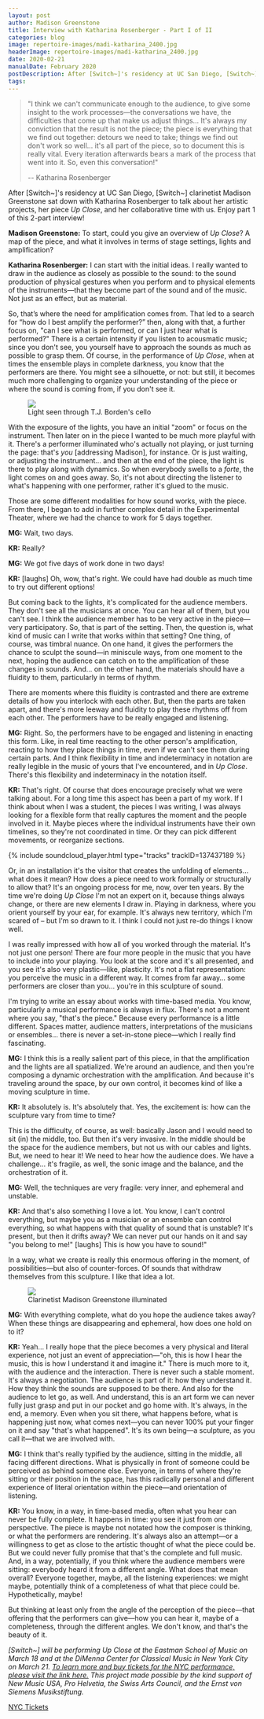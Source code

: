 ```yaml
---
layout: post
author: Madison Greenstone
title: Interview with Katharina Rosenberger - Part I of II
categories: blog
image: repertoire-images/madi-katharina_2400.jpg
headerImage: repertoire-images/madi-katharina_2400.jpg
date: 2020-02-21
manualDate: February 2020
postDescription: After [Switch~]'s residency at UC San Diego, [Switch~] clarinetist Madison Greenstone sat down with Katharina Rosenberger to talk about her artistic projects, her piece <em>Up Close</em>, and her collaborative time with us. Enjoy part 1 of this 2-part interview!
tags:
---
```


> "I think we can't communicate enough to the audience, to give some insight to the work processes—the conversations we have, the difficulties that come up that make us adjust things... It's always my conviction that the result is not the piece; the piece is everything that we find out together: detours we need to take; things we find out don't work so well… it's all part of the piece, so to document this is really vital. Every iteration afterwards bears a mark of the process that went into it. So, even this conversation!"
>
> -- Katharina Rosenberger

After [Switch~]'s residency at UC San Diego, [Switch~] clarinetist Madison Greenstone sat down with Katharina Rosenberger to talk about her artistic projects, her piece *Up Close*, and her collaborative time with us. Enjoy part 1 of this 2-part interview!

**Madison Greenstone:** To start, could you give an overview of *Up Close*? A map of the piece, and what it involves in terms of stage settings, lights and amplification?

**Katharina Rosenberger:** I can start with the initial ideas. I really wanted to draw in the audience as closely as possible to the sound: to the sound production of physical gestures when you perform and to physical elements of the instruments—that they become part of the sound and of the music. Not just as an effect, but as material.

So, that’s where the need for amplification comes from. That led to a search for “how do I best amplify the performer?” then, along with that, a further focus on, "can I see what is performed, or can I just hear what is performed?"  There is a certain intensity if you listen to acousmatic music; since you don't see, you yourself have to approach the sounds as much as possible to grasp them. Of course, in the performance of *Up Close*, when at times the ensemble plays in complete darkness, you know that the performers are there. You might see a silhouette, or not: but still, it becomes much more challenging to organize your understanding of the piece or where the sound is coming from, if you don't see it.

<div class="col-sm-6 mx-auto">
  <figure class="figure">
    <img src="{{ site.images }}/repertoire-images/cello-light_2400.jpg" class="figure-img img-fluid">
    <figcaption class="figure-caption text-center">Light seen through T.J. Borden's cello</figcaption>
  </figure>
</div>

With the exposure of the lights, you have an initial "zoom" or focus on the instrument. Then later on in the piece I wanted to be much more playful with it. There's a performer illuminated who's actually not playing, or just turning the page: that's *you* [addressing Madison], for instance. Or is just waiting, or adjusting the instrument... and then at the end of the piece, the light is there to play along with dynamics. So when everybody swells to a *forte*, the light comes on and goes away. So, it's not about directing the listener to what's happening with one performer, rather it's glued to the music.

Those are some different modalities for how sound works, with the piece. From there, I began to add in further complex detail in the Experimental Theater, where we had the chance to work for 5 days together.

**MG:** Wait, two days.

**KR:** Really?

**MG:** We got five days of work done in two days!

**KR:** [laughs] Oh, wow, that's right. We could have had double as much time to try out different options!

But coming back to the lights, it's complicated for the audience members.  They don't see all the musicians at once. You can hear all of them, but you can't see. I think the audience member has to be very active in the piece—very participatory. So, that is part of the setting. Then, the question is, what kind of music can I write that works within that setting? One thing, of course, was timbral nuance. On one hand, it gives the performers the chance to sculpt the sound—in miniscule ways, from one moment to the next, hoping the audience can catch on to the amplification of these changes in sounds. And… on the other hand, the materials should have a fluidity to them, particularly in terms of rhythm.

There are moments where this fluidity is contrasted and there are extreme details of how you interlock with each other. But, then the parts are taken apart, and there's more leeway and fluidity to play these rhythms off from each other.  The performers have to be really engaged and listening.

**MG:** Right. So, the performers have to be engaged and listening in enacting this form. Like, in real time reacting to the other person's amplification, reacting to how they place things in time, even if we can't see them during certain parts. And I think flexibility in time and indeterminacy in notation are really legible in the music of yours that I've encountered, and in *Up Close*. There's this flexibility and indeterminacy in the notation itself.

**KR:** That's right. Of course that does encourage precisely what we were talking about. For a long time this aspect has been a part of my work. If I think about when I was a student, the pieces I was writing, I was always looking for a flexible form that really captures the moment and the people involved in it. Maybe pieces where the individual instruments have their own timelines, so they're not coordinated in time. Or they can pick different movements, or reorganize sections.

{% include soundcloud_player.html type="tracks" trackID=137437189 %}

Or, in an installation it's the visitor that creates the unfolding of elements… what does it mean? How does a piece need to work formally or structurally to allow that? It's an ongoing process for me, now, over ten years. By the time we're doing *Up Close* I'm not an expert on it, because things always change, or there are new elements I draw in. Playing in darkness, where you orient yourself by your ear, for example. It's always new territory, which I'm scared of ­– but I'm so drawn to it. I think I could not just re-do things I know well.

I was really impressed with how all of you worked through the material. It's not just one person! There are four more people in the music that you have to include into your playing. You look at the score and it's all presented, and you see it's also very plastic—like, plasticity. It's not a flat representation: you perceive the music in a different way. It comes from far away… some performers are closer than you… you're in this sculpture of sound.

I'm trying to write an essay about works with time-based media. You know, particularly a musical performance is always in flux. There's not a moment where you say, "that's the piece." Because every performance is a little different. Spaces matter, audience matters, interpretations of the musicians or ensembles… there is never a set-in-stone piece—which I really find fascinating.

**MG:** I think this is a really salient part of this piece, in that the amplification and the lights are all spatialized. We're around an audience, and then you're composing a dynamic orchestration with the amplification. And because it's traveling around the space, by our own control, it becomes kind of like a moving sculpture in time.

**KR:** It absolutely is. It's absolutely that. Yes, the excitement is: how can the sculpture vary from time to time?

This is the difficulty, of course, as well: basically Jason and I would need to sit (in) the middle, too. But then it's very invasive. In the middle should be the space for the audience members, but not us with our cables and lights. But, we need to hear it! We need to hear how the audience does. We have a challenge… it's fragile, as well, the sonic image and the balance, and the orchestration of it.

**MG:** Well, the techniques are very fragile: very inner, and ephemeral and unstable.

**KR:** And that's also something I love a lot. You know, I can't control everything, but maybe you as a musician or an ensemble can control everything, so what happens with that quality of sound that is unstable? It's present, but then it drifts away? We can never put our hands on it and say "you belong to me!" [laughs] This is how you have to sound!"

In a way, what we create is really this enormous offering in the moment, of possibilities—but also of counter-forces. Of sounds that withdraw themselves from this sculpture. I like that idea a lot.

<div class="col-sm-6 mx-auto">
  <figure class="figure">
    <img src="{{ site.images }}/repertoire-images/clarinet-light_2400.jpg" class="figure-img img-fluid">
    <figcaption class="figure-caption text-center">Clarinetist Madison Greenstone illuminated</figcaption>
  </figure>
</div>

**MG:** With everything complete, what do you hope the audience takes away? When these things are disappearing and ephemeral, how does one hold on to it?

**KR:** Yeah… I really hope that the piece becomes a very physical and literal experience, not just an event of appreciation—"oh, this is how I hear the music, this is how I understand it and imagine it." There is much more to it, with the audience and the interaction. There is never such a stable moment. It's always a negotiation. The audience is part of it: how they understand it. How they think the sounds are supposed to be there. And also for the audience to let go, as well. And understand, this is an art form we can never fully just grasp and put in our pocket and go home with. It's always, in the end, a memory. Even when you sit there, what happens before, what is happening just now, what comes next—you can never 100% put your finger on it and say "that's what happened". It's its own being—a sculpture, as you call it—that we are involved with.

**MG:** I think that's really typified by the audience, sitting in the middle, all facing different directions. What is physically in front of someone could be perceived as behind someone else. Everyone, in terms of where they're sitting or their position in the space, has this radically personal and different experience of literal orientation within the piece—and orientation of listening.

**KR:** You know, in a way, in time-based media, often what you hear can never be fully complete. It happens in time: you see it just from one perspective. The piece is maybe not notated how the composer is thinking, or what the performers are rendering. It's always also an attempt—or a willingness to get as close to the artistic thought of what the piece could be. But we could never fully promise that that's the complete and full music. And, in a way, potentially, if you think where the audience members were sitting: everybody heard it from a different angle. What does that mean overall? Everyone together, maybe, all the listening experiences: we might maybe, potentially think of a completeness of what that piece could be. Hypothetically, maybe!

But thinking at least only from the angle of the perception of the piece—that offering that the performers can give—how you can hear it, maybe of a completeness, through the different angles. We don't know, and that's the beauty of it.

*[Switch~] will be performing Up Close at the Eastman School of Music on March 18 and at the DiMenna Center for Classical Music in New York City on March 21. [To learn more and buy tickets for the NYC performance, please visit the link here.](https://www.eventbrite.com/e/switch-ensemble-presents-up-close-tickets-93374438459) This project made possible by the kind support of New Music USA, Pro Helvetia, the Swiss Arts Council, and the Ernst von Siemens Musikstiftung.*

<a class="btn btn-round btn-sm btn-success my-2" href="https://www.eventbrite.com/e/switch-ensemble-presents-up-close-tickets-93374438459" role="button">NYC Tickets</a>

